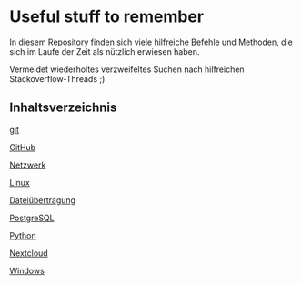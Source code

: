 # Useful stuff to remember
In diesem Repository finden sich viele hilfreiche Befehle und Methoden, die sich im Laufe der Zeit als nützlich erwiesen haben.

Vermeidet wiederholtes verzweifeltes Suchen nach hilfreichen Stackoverflow-Threads ;)

## Inhaltsverzeichnis
[git](git.md)

[GitHub](github.md)

[Netzwerk](netzwerk.md)

[Linux](linux.md)

[Dateiübertragung](dateiuebertragung.md)

[PostgreSQL](postgresql.md)

[Python](python.md)

[Nextcloud](nextcloud.md)

[Windows](windows.md)